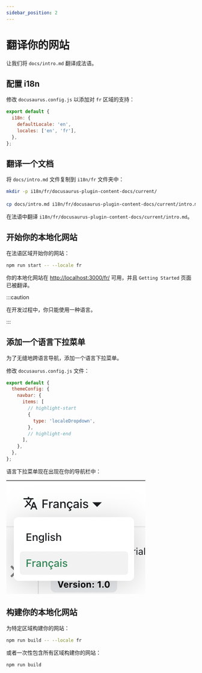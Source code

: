 ```yaml
---
sidebar_position: 2
---
```


# 翻译你的网站

让我们将 `docs/intro.md` 翻译成法语。

## 配置 i18n

修改 `docusaurus.config.js` 以添加对 `fr` 区域的支持：

```js title="docusaurus.config.js"
export default {
  i18n: {
    defaultLocale: 'en',
    locales: ['en', 'fr'],
  },
};
```

## 翻译一个文档

将 `docs/intro.md` 文件复制到 `i18n/fr` 文件夹中：

```bash
mkdir -p i18n/fr/docusaurus-plugin-content-docs/current/

cp docs/intro.md i18n/fr/docusaurus-plugin-content-docs/current/intro.md
```

在法语中翻译 `i18n/fr/docusaurus-plugin-content-docs/current/intro.md`。

## 开始你的本地化网站

在法语区域开始你的网站：

```bash
npm run start -- --locale fr
```

你的本地化网站在 [http://localhost:3000/fr/](http://localhost:3000/fr/) 可用，并且 `Getting Started` 页面已被翻译。

:::caution

在开发过程中，你只能使用一种语言。

:::

## 添加一个语言下拉菜单

为了无缝地跨语言导航，添加一个语言下拉菜单。

修改 `docusaurus.config.js` 文件：

```js title="docusaurus.config.js"
export default {
  themeConfig: {
    navbar: {
      items: [
        // highlight-start
        {
          type: 'localeDropdown',
        },
        // highlight-end
      ],
    },
  },
};
```

语言下拉菜单现在出现在你的导航栏中：

![Locale Dropdown](./img/localeDropdown.png)

## 构建你的本地化网站

为特定区域构建你的网站：

```bash
npm run build -- --locale fr
```

或者一次性包含所有区域构建你的网站：

```bash
npm run build
```
